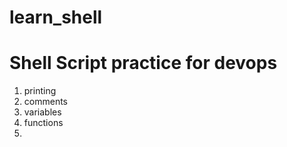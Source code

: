 # learn_shell

# Shell Script practice for devops
1. printing
2. comments
3. variables
4. functions
5. 